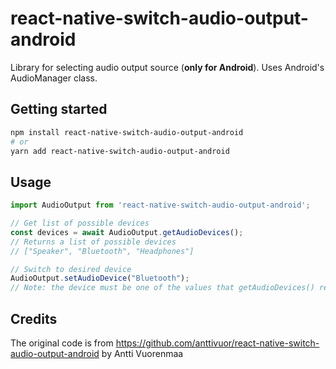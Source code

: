# react-native-switch-audio-output-android
Library for selecting audio output source (**only for Android**). Uses Android's AudioManager class.

## Getting started

```bash
npm install react-native-switch-audio-output-android
# or
yarn add react-native-switch-audio-output-android
```

## Usage
```javascript
import AudioOutput from 'react-native-switch-audio-output-android';

// Get list of possible devices
const devices = await AudioOutput.getAudioDevices();
// Returns a list of possible devices
// ["Speaker", "Bluetooth", "Headphones"]

// Switch to desired device
AudioOutput.setAudioDevice("Bluetooth");
// Note: the device must be one of the values that getAudioDevices() returned
```

## Credits
The original code is from https://github.com/anttivuor/react-native-switch-audio-output-android by Antti Vuorenmaa